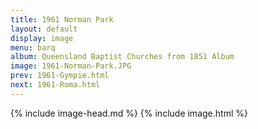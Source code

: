 ```yaml
---
title: 1961 Norman Park
layout: default
display: image
menu: barq
album: Queensland Baptist Churches from 1851 Album
image: 1961-Norman-Park.JPG
prev: 1961-Gympie.html
next: 1961-Roma.html
---
```

{% include image-head.md %}
{% include image.html %}